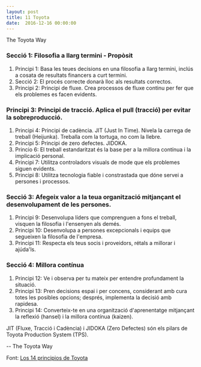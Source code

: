 ```yaml
---
layout: post
title: 11 Toyota
date:  2016-12-16 00:00:00
---
```


The Toyota Way

### Secció 1: Filosofia a llarg termini - Propòsit

1. Principi 1: Basa les teues decisions en una filosofia a llarg termini, inclús a cosata de resultats financers a curt termini.
2. Secció 2: El procés correcte donarà lloc als resultats correctos.
3. Principi 2: Principi de fluxe. Crea processos de fluxe continu per fer que els problemes es facen evidents.

### Principi 3: Principi de tracció. Aplica el pull (tracció) per evitar la sobreproducció.

1. Principi 4: Principi de cadència. JIT (Just In Time). Nivela la carrega de treball (Heijunka). Treballa com la tortuga, no com la llebre.
2. Principi 5: Principi de zero defectes. JIDOKA.
3. Princio 6: El treball estandaritzat és la base per a la millora contínua i la implicació personal.
4. Principi 7: Utilitza controladors visuals de mode que els problemes siguen evidents.
5. Principi 8: Utilitza tecnologia fiable i constrastada que dóne servei a persones i processos.

### Secció 3: Afegeix valor a la teua organització mitjançant el desenvolupament de les persones.

1. Principi 9: Desenvolupa líders que comprenguen a fons el treball, visquen la filosofia i l'ensenyen als demés.
2. Principi 10: Desenvolupa a persones excepcionals i equips que segueixen la filosofia de l'empresa.
3. Principi 11: Respecta els teus socis i proveidors, rétals a millorar i ajúda'ls.

### Secció 4: Millora contínua

1. Principi 12: Ve i observa per tu mateix per entendre profundament la situació.
2. Principi 13: Pren decisions espai i per concens, considerant amb cura totes les posibles opcions; després, implementa la decisió amb rapidesa.
3. Principi 14: Converteix-te en una organització d'aprenentatge mitjançant la reflexió (hansel) i la millora contínua (kaizen).

JIT (Fluxe, Tracció i Cadència) i JIDOKA (Zero Defectes) són els pilars de Toyota Production System (TPS).

-- The Toyota Way

Font: [Los 14 principios de Toyota](http://www.leanroots.com/toyota-way.html)
